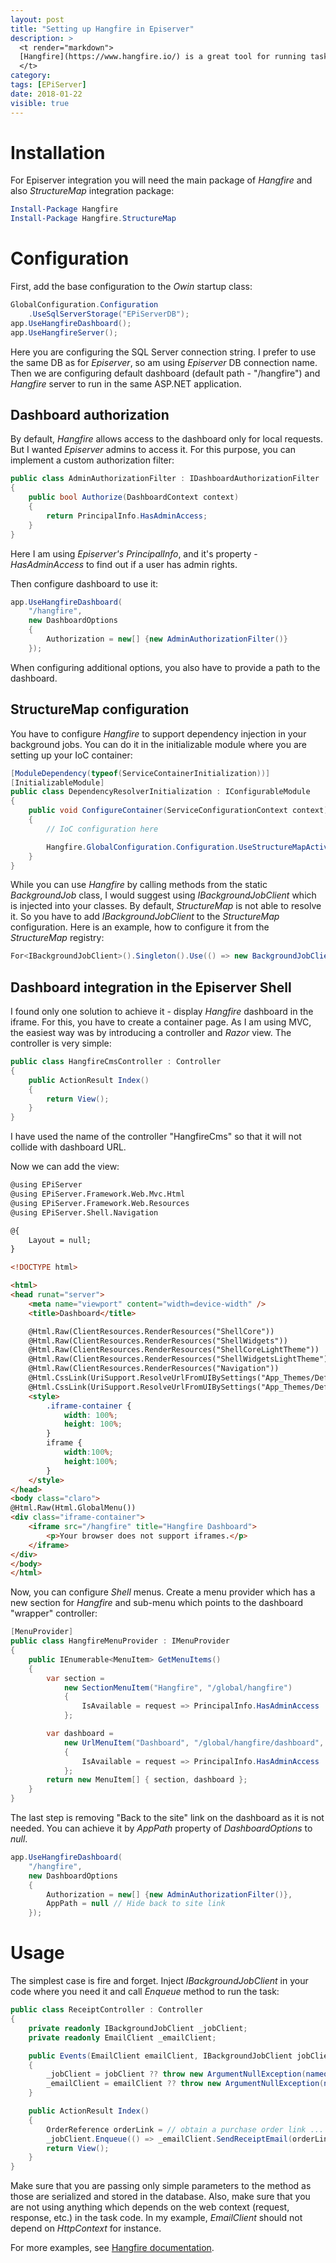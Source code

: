 ```yaml
---
layout: post
title: "Setting up Hangfire in Episerver"
description: >
  <t render="markdown">
  [Hangfire](https://www.hangfire.io/) is a great tool for running tasks in the background. When working on the _Episerver_ _CMS_ and _Commerce_ projects, you have to send emails or run another background task quite often, and _Hangfire_ helps to achieve this reliably.
  </t>
category:
tags: [EPiServer]
date: 2018-01-22
visible: true
---
```


# Installation

For Episerver integration you will need the main package of _Hangfire_ and also _StructureMap_ integration package:

```powershell
Install-Package Hangfire
Install-Package Hangfire.StructureMap
```

# Configuration

First, add the base configuration to the _Owin_ startup class:

```csharp
GlobalConfiguration.Configuration
    .UseSqlServerStorage("EPiServerDB");
app.UseHangfireDashboard();
app.UseHangfireServer();
```

Here you are configuring the SQL Server connection string. I prefer to use the same DB as for _Episerver_, so am using _Episerver_ DB connection name. Then we are configuring default dashboard (default path - "/hangfire") and _Hangfire_ server to run in the same ASP.NET application.

## Dashboard authorization

By default, _Hangfire_ allows access to the dashboard only for local requests. But I wanted _Episerver_ admins to access it. For this purpose, you can implement a custom authorization filter:

```csharp
public class AdminAuthorizationFilter : IDashboardAuthorizationFilter
{
    public bool Authorize(DashboardContext context)
    {
        return PrincipalInfo.HasAdminAccess;
    }
}
```

Here I am using _Episerver's_ _PrincipalInfo_, and it's property - _HasAdminAccess_ to find out if a user has admin rights.

Then configure dashboard to use it:

```csharp
app.UseHangfireDashboard(
    "/hangfire",
    new DashboardOptions
    {
        Authorization = new[] {new AdminAuthorizationFilter()}
    });
```

When configuring additional options, you also have to provide a path to the dashboard.

## StructureMap configuration

You have to configure _Hangfire_ to support dependency injection in your background jobs. You can do it in the initializable module where you are setting up your IoC container:

```csharp
[ModuleDependency(typeof(ServiceContainerInitialization))]
[InitializableModule]
public class DependencyResolverInitialization : IConfigurableModule
{
    public void ConfigureContainer(ServiceConfigurationContext context)
    {
        // IoC configuration here

        Hangfire.GlobalConfiguration.Configuration.UseStructureMapActivator(context.StructureMap());
    }
}
```

While you can use _Hangfire_ by calling methods from the static _BackgroundJob_ class, I would suggest using _IBackgroundJobClient_ which is injected into your classes. By default, _StructureMap_ is not able to resolve it. So you have to add _IBackgroundJobClient_ to the _StructureMap_ configuration. Here is an example, how to configure it from the _StructureMap_ registry:

```csharp
For<IBackgroundJobClient>().Singleton().Use(() => new BackgroundJobClient());
```

## Dashboard integration in the Episerver Shell

I found only one solution to achieve it - display _Hangfire_ dashboard in the iframe. For this, you have to create a container page. As I am using MVC, the easiest way was by introducing a controller and _Razor_ view. The controller is very simple:

```csharp
public class HangfireCmsController : Controller
{
    public ActionResult Index()
    {
        return View();
    }
}
```

I have used the name of the controller "HangfireCms" so that it will not collide with dashboard URL.

Now we can add the view:

```html
@using EPiServer
@using EPiServer.Framework.Web.Mvc.Html
@using EPiServer.Framework.Web.Resources
@using EPiServer.Shell.Navigation

@{
    Layout = null;
}

<!DOCTYPE html>

<html>
<head runat="server">
    <meta name="viewport" content="width=device-width" />
    <title>Dashboard</title>

    @Html.Raw(ClientResources.RenderResources("ShellCore"))
    @Html.Raw(ClientResources.RenderResources("ShellWidgets"))
    @Html.Raw(ClientResources.RenderResources("ShellCoreLightTheme"))
    @Html.Raw(ClientResources.RenderResources("ShellWidgetsLightTheme"))
    @Html.Raw(ClientResources.RenderResources("Navigation"))
    @Html.CssLink(UriSupport.ResolveUrlFromUIBySettings("App_Themes/Default/Styles/system.css"))
    @Html.CssLink(UriSupport.ResolveUrlFromUIBySettings("App_Themes/Default/Styles/ToolButton.css"))
    <style>
        .iframe-container {
            width: 100%;
            height: 100%;
        }
        iframe {
            width:100%;
            height:100%;
        }
    </style>
</head>
<body class="claro">
@Html.Raw(Html.GlobalMenu())
<div class="iframe-container">
    <iframe src="/hangfire" title="Hangfire Dashboard">
        <p>Your browser does not support iframes.</p>
    </iframe>
</div>
</body>
</html>
```

Now, you can configure _Shell_ menus. Create a menu provider which has a new section for _Hangfire_ and sub-menu which points to the dashboard "wrapper" controller:

```csharp
[MenuProvider]
public class HangfireMenuProvider : IMenuProvider
{
    public IEnumerable<MenuItem> GetMenuItems()
    {
        var section =
            new SectionMenuItem("Hangfire", "/global/hangfire")
            {
                IsAvailable = request => PrincipalInfo.HasAdminAccess
            };

        var dashboard =
            new UrlMenuItem("Dashboard", "/global/hangfire/dashboard", "/hangfirecms")
            {
                IsAvailable = request => PrincipalInfo.HasAdminAccess
            };
        return new MenuItem[] { section, dashboard };
    }
}
```

The last step is removing "Back to the site" link on the dashboard as it is not needed. You can achieve it by _AppPath_ property of _DashboardOptions_ to _null_.

```csharp
app.UseHangfireDashboard(
    "/hangfire",
    new DashboardOptions
    {
        Authorization = new[] {new AdminAuthorizationFilter()},
        AppPath = null // Hide back to site link
    });
```

# Usage

The simplest case is fire and forget. Inject _IBackgroundJobClient_ in your code where you need it and call _Enqueue_ method to run the task:

```csharp
public class ReceiptController : Controller
{
    private readonly IBackgroundJobClient _jobClient;
    private readonly EmailClient _emailClient;

    public Events(EmailClient emailClient, IBackgroundJobClient jobClient)
    {
        _jobClient = jobClient ?? throw new ArgumentNullException(nameof(jobClient));
        _emailClient = emailClient ?? throw new ArgumentNullException(nameof(emailClient));
    }

    public ActionResult Index()
    {
        OrderReference orderLink = // obtain a purchase order link ...
        _jobClient.Enqueue(() => _emailClient.SendReceiptEmail(orderLink));
        return View();
    }
}
```

Make sure that you are passing only simple parameters to the method as those are serialized and stored in the database. Also, make sure that you are not using anything which depends on the web context (request, response, etc.) in the task code. In my example, _EmailClient_ should not depend on _HttpContext_ for instance.

For more examples, see [Hangfire documentation](http://docs.hangfire.io/en/latest/background-methods/index.html).